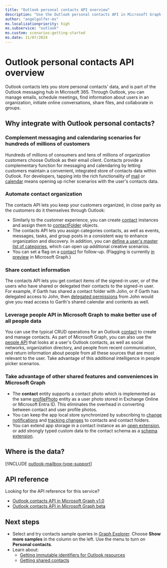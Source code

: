 ```yaml
---
title: "Outlook personal contacts API overview"
description: "Use the Outlook personal contacts API in Microsoft Graph to manage emails, schedule meetings, find user information, share files, and collaborate in groups."
author: "angelgolfer-ms"
ms.localizationpriority: high
ms.subservice: "outlook"
ms.custom: scenarios:getting-started
ms.date: 11/07/2024
---
```


# Outlook personal contacts API overview

Outlook contacts lets you store personal contacts' data, and is part of the Outlook messaging hub in Microsoft 365. Through Outlook, you can manage emails, schedule meetings, find information about users in an organization, initiate online conversations, share files, and collaborate in groups.

## Why integrate with Outlook personal contacts?

### Complement messaging and calendaring scenarios for hundreds of millions of customers

Hundreds of millions of consumers and tens of millions of organization customers choose Outlook as their email client. Contacts provide a complementary function for messaging and calendaring by letting customers maintain a convenient, integrated store of contacts data within Outlook. For developers, tapping into the rich functionality of [mail](outlook-mail-concept-overview.md) or [calendar](outlook-calendar-concept-overview.md) means opening up richer scenarios with the user's contacts data.

### Automate contact organization

The contacts API lets you keep your customers organized, in close parity as the customers do it themselves through Outlook:

- Similarly to the customer experience, you can create [contact](/graph/api/resources/contact) instances and assign them to [contactFolder](/graph/api/resources/contactfolder) objects.
- The contacts API lets you assign categories contacts, as well as events, messages, tasks, and group posts in a consistent way to enhance organization and discovery. In addition, you can [define a user's master list of categories](/graph/api/outlookuser-post-mastercategories), which can open up additional creative scenarios.
- You can set a flag on a [contact](/graph/api/resources/contact) for follow-up. (Flagging is currently [in preview](versioning-and-support.md#beta-version) in Microsoft Graph.)

### Share contact information

The contacts API lets you get contact items of the signed-in user, or of the users who have shared or delegated their contacts to the signed-in user. For example, if Garth has shared a contact folder with John, or if Garth has delegated access to John, then [delegated permissions](auth/auth-concepts.md#microsoft-graph-permissions) from John would give you read access to Garth's shared calendar and contents as well.

### Leverage people API in Microsoft Graph to make better use of all people data

You can use the typical CRUD operations for an Outlook [contact](/graph/api/resources/contact) to create and manage contacts. As part of Microsoft Graph, you can also use the [people API](people-insights-overview.md) that looks at a user's Outlook contacts, as well as social networks, organization directory, and people from recent communication, and return information about people from all these sources that are most relevant to the user. Take advantage of this additional intelligence in people picker scenarios.

### Take advantage of other shared features and conveniences in Microsoft Graph

- The **contact** entity supports a contact photo which is implemented as the same [profilePhoto](/graph/api/resources/profilephoto) entity as a user photo stored in Exchange Online or Microsoft Entra ID. This eliminates the overhead in converting between contact and user profile photos.
- You can keep the app local store synchronized by subscribing to [change notifications](/graph/api/resources/webhooks) and [tracking changes](delta-query-overview.md) to contacts and contact folders.
- You can extend app storage in a contact instance as an [open extension](extensibility-overview.md#4-open-extensions), or add strongly typed custom data to the contact schema as a [schema extension](extensibility-overview.md#3-schema-extensions).

## Where is the data?

[!INCLUDE [outlook-mailbox-type-support](../includes/outlook-mailbox-type-support.md)]

## API reference

Looking for the API reference for this service?

- [Outlook contacts API in Microsoft Graph v1.0](/graph/api/resources/contact?view=graph-rest-1.0&preserve-view=true)
- [Outlook contacts API in Microsoft Graph beta](/graph/api/resources/contact?view=graph-rest-beta&preserve-view=true)

## Next steps

- Select and try contacts sample queries in [Graph Explorer](https://developer.microsoft.com/graph/graph-explorer/?request=me%2Fcontacts&version=v1.0). Choose **Show more samples** in the column on the left. Use the menu to turn on **Personal contacts**.
- Learn about:
  - [Getting immutable identifiers for Outlook resources](outlook-immutable-id.md)
  - [Getting shared contacts](outlook-get-shared-contacts-folders.md)
